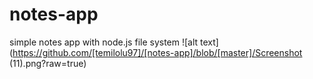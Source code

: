 # notes-app
simple notes app with node.js file system
![alt text](https://github.com/[temilolu97]/[notes-app]/blob/[master]/Screenshot (11).png?raw=true)
